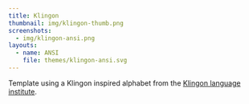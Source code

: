 ```yaml
---
title: Klingon
thumbnail: img/klingon-thumb.png
screenshots:
  - img/klingon-ansi.png
layouts:
  - name: ANSI
    file: themes/klingon-ansi.svg
---
```


Template using a Klingon inspired alphabet from the
 [Klingon language institute](http://www.kli.org/).
